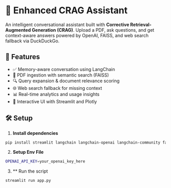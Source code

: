 # 🧠 Enhanced CRAG Assistant

An intelligent conversational assistant built with **Corrective Retrieval-Augmented Generation (CRAG)**. Upload a PDF, ask questions, and get context-aware answers powered by OpenAI, FAISS, and web search fallback via DuckDuckGo.

## 🚀 Features
- ✅ Memory-aware conversation using LangChain
- 📄 PDF ingestion with semantic search (FAISS)
- 🔍 Query expansion & document relevance scoring
- 🌐 Web search fallback for missing context
- 📊 Real-time analytics and usage insights
- 🎨 Interactive UI with Streamlit and Plotly

## 🛠 Setup

1. **Install dependencies**

```bash
pip install streamlit langchain langchain-openai langchain-community faiss-cpu python-dotenv plotly pandas
```

2. **Setup Env File**

```bash
OPENAI_API_KEY=your_openai_key_here
```

3. ** Run the script
```bash
streamlit run app.py
```
